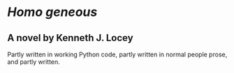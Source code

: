 # *Homo geneous*

## A novel by Kenneth J. Locey

Partly written in working Python code, partly written in normal people prose, and partly written.

